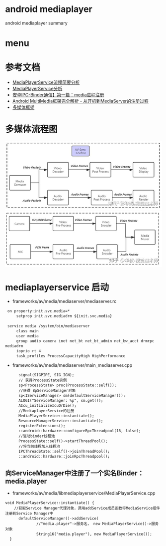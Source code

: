 # android mediaplayer

android mediaplayer summary

# menu


# 参考文档

* [MediaPlayerService流程简要分析](https://blog.csdn.net/thh159/article/details/96596111)
* [MediaPlayerService分析](https://blog.csdn.net/chuiziky/article/details/82713126)
* [安卓IPC-Binder通信】第一篇：media进程注册](https://www.jianshu.com/p/c1dafb6e9846)
* [Android MultiMedia框架完全解析 - 从开机到MediaServer的注册过程](https://blog.csdn.net/yanbixing123/article/details/88926554?spm=1001.2101.3001.6661.1&utm_medium=distribute.pc_relevant_t0.none-task-blog-2%7Edefault%7EBlogCommendFromBaidu%7ERate-1-88926554-blog-109020673.235%5Ev38%5Epc_relevant_anti_t3_base&depth_1-utm_source=distribute.pc_relevant_t0.none-task-blog-2%7Edefault%7EBlogCommendFromBaidu%7ERate-1-88926554-blog-109020673.235%5Ev38%5Epc_relevant_anti_t3_base&utm_relevant_index=1)
* [多媒体框架](https://blog.csdn.net/wangbuji/article/details/124594132?utm_medium=distribute.pc_relevant.none-task-blog-2~default~baidujs_baidulandingword~default-2-124594132-blog-109020673.235^v38^pc_relevant_anti_t3_base&spm=1001.2101.3001.4242.2&utm_relevant_index=5)


# 多媒体流程图

![0001_media_play.jpg](images/0001_media_play.jpg)
![0001_media_demux.jpg](images/0001_media_demux.jpg)

# mediaplayerservice 启动

* frameworks/av/media/mediaserver/mediaserver.rc

```
 on property:init.svc.media=*
     setprop init.svc.mediadrm ${init.svc.media}
 
 service media /system/bin/mediaserver
     class main
     user media
     group audio camera inet net_bt net_bt_admin net_bw_acct drmrpc mediadrm
     ioprio rt 4
     task_profiles ProcessCapacityHigh HighPerformance
```

* frameworks/av/media/mediaserver/main_mediaserver.cpp 

```
      signal(SIGPIPE, SIG_IGN);
      // 获得ProcessState实例
      sp<ProcessState> proc(ProcessState::self());
      //获得 BpServiceManager对象
      sp<IServiceManager> sm(defaultServiceManager());
      ALOGI("ServiceManager: %p", sm.get());
      AIcu_initializeIcuOrDie();
      //MediaplayerService的注册
      MediaPlayerService::instantiate();
      ResourceManagerService::instantiate();
      registerExtensions();
      ::android::hardware::configureRpcThreadpool(16, false);
      //驱动binder线程池
      ProcessState::self()->startThreadPool();
      //将当前线程加入线程池
      IPCThreadState::self()->joinThreadPool();
      ::android::hardware::joinRpcThreadpool();
```

## 向ServiceManager中注册了一个实名Binder：media.player
* frameworks/av/media/libmediaplayerservice/MediaPlayerService.cpp
```
void MediaPlayerService::instantiate() {
    //获取Service Manager代理对象，调用addService成员函数将MediaService组件注册到Service Manager中
      defaultServiceManager()->addService(
              //"media.player"->服务名， new MediaPlayerService()->服务对象
              String16("media.player"), new MediaPlayerService());
  }
  
```